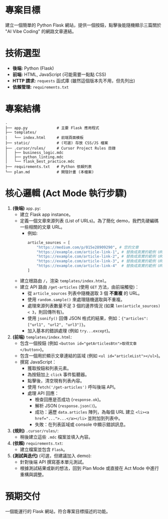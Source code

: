 # 專案目標

建立一個簡單的 Python Flask 網站，提供一個按鈕，點擊後能隨機顯示三篇關於 "AI Vibe Coding" 的網路文章連結。

# 技術選型

*   **後端:** Python (Flask)
*   **前端:** HTML, JavaScript (可能需要一點點 CSS)
*   **HTTP 請求:** `requests` 函式庫 (雖然這個版本先不用，但先列出)
*   **依賴管理:** `requirements.txt`

# 專案結構

```
.
├── app.py             # 主要 Flask 應用程式
├── templates/
│   └── index.html     # 前端頁面模板
├── static/            # (可選) 存放 CSS/JS 檔案
├── .cursor/rules/     # Cursor Project Rules 目錄
│   ├── business_logic.mdc
│   ├── python_linting.mdc
│   └── flask_best_practice.mdc
├── requirements.txt   # Python 依賴列表
└── plan.md            # 開發計畫 (本檔案)
```

# 核心邏輯 (Act Mode 執行步驟)

1.  **(後端)** `app.py`:
    *   建立 Flask app instance。
    *   定義一個文章來源列表 (List of URLs)。為了簡化 demo，我們先硬編碼一些相關的文章 URL。
        *   例如:
            ```python
            article_sources = [
                "https://medium.com/p/015e28909290", # 您的文章
                "https://example.com/article-link-1", # 替換成真實的範例 URL
                "https://example.com/article-link-2", # 替換成真實的範例 URL
                "https://example.com/article-link-3", # 替換成真實的範例 URL
                "https://example.com/article-link-4"  # 替換成真實的範例 URL
            ]
            ```
    *   建立根路由 `/`，渲染 `templates/index.html`。
    *   建立 API 路由 `/get-articles` (使用 `GET` 方法，由前端觸發)：
        *   從 `article_sources` 列表中隨機選取 3 個 **不重複** 的 URL。
        *   使用 `random.sample()` 來處理隨機選取與不重複。
        *   處理來源列表數量不足 3 個的邊界情況 (如果 `len(article_sources) < 3`，則回傳所有)。
        *   使用 `jsonify()` 回傳 JSON 格式的結果，例如：`{"articles": ["url1", "url2", "url3"]}`。
        *   加入基本的錯誤處理 (例如 `try...except`)。
2.  **(前端)** `templates/index.html`:
    *   包含一個按鈕 (例如 `<button id="getArticlesBtn">取得文章</button>`)。
    *   包含一個用於顯示文章連結的區域 (例如 `<ul id="articleList"></ul>`)。
    *   撰寫 JavaScript：
        *   獲取按鈕和列表元素。
        *   為按鈕加上 `click` 事件監聽器。
        *   點擊後，清空現有列表內容。
        *   使用 `fetch('/get-articles')` 呼叫後端 API。
        *   處理 API 回應：
            *   檢查回應是否成功 (`response.ok`)。
            *   解析 JSON (`response.json()`)。
            *   成功：遍歷 `data.articles` 陣列，為每個 URL 建立 `<li><a href="...">...</a></li>` 並附加到列表中。
            *   失敗：在列表區域或 console 中顯示錯誤訊息。
3.  **(規則)** `.cursor/rules/`:
    *   稍後建立這些 `.mdc` 檔案並填入內容。
4.  **(依賴)** `requirements.txt`:
    *   建立檔案並包含 `Flask`。
5.  **(測試與迭代)** (可選，但建議加入 demo):
    *   針對後端 API 撰寫基本單元測試。
    *   根據測試結果或新的想法，回到 Plan Mode 或直接在 Act Mode 中進行重構與調整。

# 預期交付

一個能運行的 Flask 網站，符合專案目標描述的功能。
